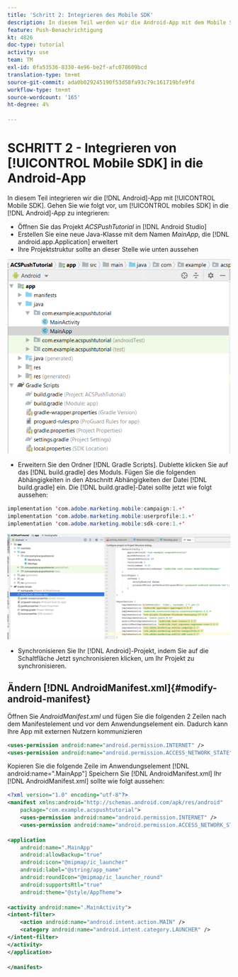 ```yaml
---
title: 'Schritt 2: Integrieren des Mobile SDK'
description: In diesem Teil werden wir die Android-App mit dem Mobile SDK integrieren. So integrieren Sie das mobile SDK in die Android-App
feature: Push-Benachrichtigung
kt: 4826
doc-type: tutorial
activity: use
team: TM
exl-id: 0fa53536-8330-4e96-be2f-afc078609bcd
translation-type: tm+mt
source-git-commit: ada0b029245190f53d58fa93c79c161719bfe9fd
workflow-type: tm+mt
source-wordcount: '165'
ht-degree: 4%

---
```


# SCHRITT 2 - Integrieren von [!UICONTROL Mobile SDK] in die Android-App

In diesem Teil integrieren wir die [!DNL Android]-App mit [!UICONTROL Mobile SDK]. Gehen Sie wie folgt vor, um [!UICONTROL mobiles SDK] in die [!DNL Android]-App zu integrieren:

* Öffnen Sie das Projekt *ACSPushTutorial* in [!DNL Android Studio]
* Erstellen Sie eine neue Java-Klasse mit dem Namen *MainApp*, die [!DNL android.app.Application] erweitert
* Ihre Projektstruktur sollte an dieser Stelle wie unten aussehen

![main-app](assets/android-main-app.PNG)

* Erweitern Sie den Ordner [!DNL Gradle Scripts]. Dublette klicken Sie auf das [!DNL build.gradle] des Moduls. Fügen Sie die folgenden Abhängigkeiten in den Abschnitt Abhängigkeiten der Datei [!DNL build.gradle] ein. Die [!DNL build.gradle]-Datei sollte jetzt wie folgt aussehen:

<!--
Removed `{.line-numbers}` below
-->

```java
implementation 'com.adobe.marketing.mobile:campaign:1.+'
implementation 'com.adobe.marketing.mobile:userprofile:1.+'
implementation 'com.adobe.marketing.mobile:sdk-core:1.+'
```

![module-gradle](assets/module-build-gradle.PNG)

* Synchronisieren Sie Ihr [!DNL Android]-Projekt, indem Sie auf die Schaltfläche Jetzt synchronisieren klicken, um Ihr Projekt zu synchronisieren.

## Ändern [!DNL AndroidManifest.xml]{#modify-android-manifest}

Öffnen Sie *AndroidManifest.xml* und fügen Sie die folgenden 2 Zeilen nach dem Manifestelement und vor dem Anwendungselement ein. Dadurch kann Ihre App mit externen Nutzern kommunizieren

<!--
Removed `{.line-numbers}` below
-->

```xml
<uses-permission android:name="android.permission.INTERNET" />
<uses-permission android:name="android.permission.ACCESS_NETWORK_STATE" />
```

Kopieren Sie die folgende Zeile im Anwendungselement
[!DNL android:name=".MainApp"]
Speichern Sie [!DNL AndroidManifest.xml]
Ihr [!DNL AndroidManifest.xml] sollte wie folgt aussehen:

<!--
Removed `{.line-numbers}` below
-->

```xml
<?xml version="1.0" encoding="utf-8"?>
<manifest xmlns:android="http://schemas.android.com/apk/res/android"
    package="com.example.acspushtutorial">
    <uses-permission android:name="android.permission.INTERNET" />
    <uses-permission android:name="android.permission.ACCESS_NETWORK_STATE" />

<application
    android:name=".MainApp"
    android:allowBackup="true"
    android:icon="@mipmap/ic_launcher"
    android:label="@string/app_name"
    android:roundIcon="@mipmap/ic_launcher_round"
    android:supportsRtl="true"
    android:theme="@style/AppTheme">

<activity android:name=".MainActivity">
<intent-filter>
    <action android:name="android.intent.action.MAIN" />
    <category android:name="android.intent.category.LAUNCHER" />
</intent-filter>
</activity>
</application>

</manifest>
```
